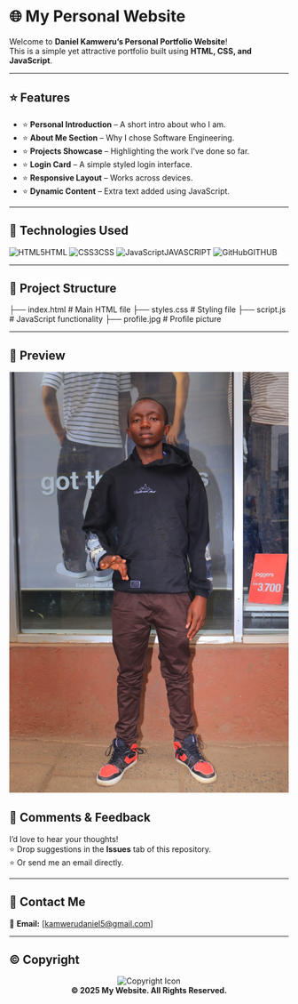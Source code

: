 # 🌐 My Personal Website

Welcome to **Daniel Kamweru’s Personal Portfolio Website**!  
This is a simple yet attractive portfolio built using **HTML, CSS, and JavaScript**.

---

## ⭐ Features
- ⭐ **Personal Introduction** – A short intro about who I am.  
- ⭐ **About Me Section** – Why I chose Software Engineering.  
- ⭐ **Projects Showcase** – Highlighting the work I’ve done so far.  
- ⭐ **Login Card** – A simple styled login interface.  
- ⭐ **Responsive Layout** – Works across devices.  
- ⭐ **Dynamic Content** – Extra text added using JavaScript.  

---

## 🚀 Technologies Used

<p align="left">
  <img src="https://img.icons8.com/color/48/000000/html-5.png" alt="HTML5"/>HTML
  <img src="https://img.icons8.com/color/48/000000/css3.png" alt="CSS3"/>CSS
  <img src="https://img.icons8.com/color/48/000000/javascript.png" alt="JavaScript"/>JAVASCRIPT
  <img src="https://img.icons8.com/ios-glyphs/48/000000/github.png" alt="GitHub"/>GITHUB
</p>

---

## 📂 Project Structure
├── index.html # Main HTML file
├── styles.css # Styling file
├── script.js # JavaScript functionality
├── profile.jpg # Profile picture

---

## 📸 Preview  
![Portfolio Screenshot](profile.jpg) 

## 💬 Comments & Feedback
I’d love to hear your thoughts!  
⭐ Drop suggestions in the **Issues** tab of this repository.  
⭐ Or send me an email directly.  

---

## 📧 Contact Me
📩 **Email:** [kamwerudaniel5@gmail.com]

---

## ©️ Copyright
<p align="center">
  <img src="https://img.icons8.com/color/96/000000/copyright.png" alt="Copyright Icon"/><br>
  <b>© 2025 My Website. All Rights Reserved.</b>
</p>
